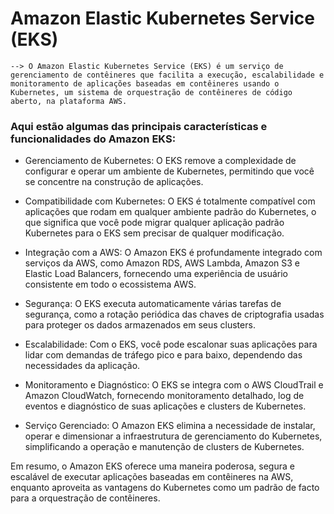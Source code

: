 # Amazon Elastic Kubernetes Service (EKS)

    --> O Amazon Elastic Kubernetes Service (EKS) é um serviço de gerenciamento de contêineres que facilita a execução, escalabilidade e monitoramento de aplicações baseadas em contêineres usando o Kubernetes, um sistema de orquestração de contêineres de código aberto, na plataforma AWS.

### Aqui estão algumas das principais características e funcionalidades do Amazon EKS:

 - Gerenciamento de Kubernetes: O EKS remove a complexidade de configurar e operar um ambiente de Kubernetes, permitindo que você se concentre na construção de aplicações.

 - Compatibilidade com Kubernetes: O EKS é totalmente compatível com aplicações que rodam em qualquer ambiente padrão do Kubernetes, o que significa que você pode migrar qualquer aplicação padrão Kubernetes para o EKS sem precisar de qualquer modificação.

 - Integração com a AWS: O Amazon EKS é profundamente integrado com serviços da AWS, como Amazon RDS, AWS Lambda, Amazon S3 e Elastic Load Balancers, fornecendo uma experiência de usuário consistente em todo o ecossistema AWS.

 - Segurança: O EKS executa automaticamente várias tarefas de segurança, como a rotação periódica das chaves de criptografia usadas para proteger os dados armazenados em seus clusters.

 - Escalabilidade: Com o EKS, você pode escalonar suas aplicações para lidar com demandas de tráfego pico e para baixo, dependendo das necessidades da aplicação.

 - Monitoramento e Diagnóstico: O EKS se integra com o AWS CloudTrail e Amazon CloudWatch, fornecendo monitoramento detalhado, log de eventos e diagnóstico de suas aplicações e clusters de Kubernetes.

 - Serviço Gerenciado: O Amazon EKS elimina a necessidade de instalar, operar e dimensionar a infraestrutura de gerenciamento do Kubernetes, simplificando a operação e manutenção de clusters de Kubernetes.


Em resumo, o Amazon EKS oferece uma maneira poderosa, segura e escalável de executar aplicações baseadas em contêineres na AWS, enquanto aproveita as vantagens do Kubernetes como um padrão de facto para a orquestração de contêineres.
